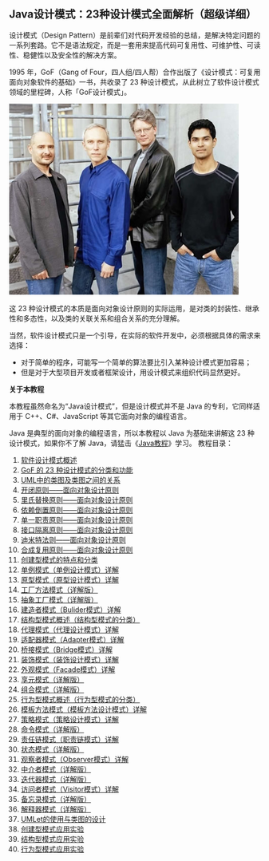 ## Java设计模式：23种设计模式全面解析（超级详细）

设计模式（Design Pattern）是前辈们对代码开发经验的总结，是解决特定问题的一系列套路。它不是语法规定，而是一套用来提高代码可复用性、可维护性、可读性、稳健性以及安全性的解决方案。

1995 年，GoF（Gang of Four，四人组/四人帮）合作出版了《设计模式：可复用面向对象软件的基础》一书，共收录了 23 种设计模式，从此树立了软件设计模式领域的里程碑，人称「GoF设计模式」。

![image](uploads/89d9ada866d78af8ce6d3c4946b2c8db/image.png)

这 23 种设计模式的本质是面向对象设计原则的实际运用，是对类的封装性、继承性和多态性，以及类的关联关系和组合关系的充分理解。

当然，软件设计模式只是一个引导，在实际的软件开发中，必须根据具体的需求来选择：
*  对于简单的程序，可能写一个简单的算法要比引入某种设计模式更加容易；
*  但是对于大型项目开发或者框架设计，用设计模式来组织代码显然更好。

**关于本教程**

本教程虽然命名为“Java设计模式”，但是设计模式并不是 Java 的专利，它同样适用于 C++、C#、JavaScript 等其它面向对象的编程语言。

Java 是典型的面向对象的编程语言，所以本教程以 Java 为基础来讲解这 23 种设计模式，如果你不了解 Java，请猛击《[Java教程](http://c.biancheng.net/java/)》学习。
教程目录：
1. [软件设计模式概述](https://gitlab.com/superxzl/way-api/wikis/设计模式/1.-软件设计模式概述)
2. [GoF 的 23 种设计模式的分类和功能](https://gitlab.com/superxzl/way-api/wikis/设计模式/2.-GoF-的-23-种设计模式)
3. [UML中的类图及类图之间的关系](https://gitlab.com/superxzl/way-api/wikis/设计模式/3.-UML中的类图及类图之间的关系)
4. [开闭原则——面向对象设计原则](https://gitlab.com/superxzl/way-api/wikis/设计模式/4.-开闭原则)
5. [里氏替换原则——面向对象设计原则](https://gitlab.com/superxzl/way-api/wikis/设计模式/5.-里氏替换原则)
6. [依赖倒置原则——面向对象设计原则](https://gitlab.com/superxzl/way-api/wikis/设计模式/6.-依赖倒置原则)
7. [单一职责原则——面向对象设计原则](https://gitlab.com/superxzl/way-api/wikis/设计模式/7.-单一职责原则)
8. [接口隔离原则——面向对象设计原则](https://gitlab.com/superxzl/way-api/wikis/设计模式/8.-接口隔离原则)
9. [迪米特法则——面向对象设计原则](https://gitlab.com/superxzl/way-api/wikis/设计模式/9.-迪米特法则)
10. [合成复用原则——面向对象设计原则](https://gitlab.com/superxzl/way-api/wikis/设计模式/10.-合成复用原则)
11. [创建型模式的特点和分类](https://gitlab.com/superxzl/way-api/wikis/设计模式/11.-创建型模式的特点和分类)
12. [单例模式（单例设计模式）详解](https://gitlab.com/superxzl/way-api/wikis/设计模式/12.-单例模式)
13. [原型模式（原型设计模式）详解](https://gitlab.com/superxzl/way-api/wikis/设计模式/13.-原型模式)
14. [工厂方法模式（详解版）](https://gitlab.com/superxzl/way-api/wikis/设计模式/14.-工厂方法模式)
15. [抽象工厂模式（详解版）](https://gitlab.com/superxzl/way-api/wikis/设计模式/15.-抽象工厂模式)
16. [建造者模式（Bulider模式）详解](https://gitlab.com/superxzl/way-api/wikis/设计模式/16.-建造者模式)
17. [结构型模式概述（结构型模式的分类）](https://gitlab.com/superxzl/way-api/wikis/设计模式/17.-结构型模式概述)
18. [代理模式（代理设计模式）详解](https://gitlab.com/superxzl/way-api/wikis/设计模式/18.-代理模式)
19. [适配器模式（Adapter模式）详解](https://gitlab.com/superxzl/way-api/wikis/设计模式/19.-适配器模式)
20. [桥接模式（Bridge模式）详解](https://gitlab.com/superxzl/way-api/wikis/设计模式/20.-桥接模式)
21. [装饰模式（装饰设计模式）详解](https://gitlab.com/superxzl/way-api/wikis/设计模式/21.-装饰模式)
22. [外观模式（Facade模式）详解](https://gitlab.com/superxzl/way-api/wikis/设计模式/22.-外观模式)
23. [享元模式（详解版）](https://gitlab.com/superxzl/way-api/wikis/设计模式/23.-享元模式)
24. [组合模式（详解版）](https://gitlab.com/superxzl/way-api/wikis/设计模式/24.-组合模式)
25. [行为型模式概述（行为型模式的分类）](https://gitlab.com/superxzl/way-api/wikis/设计模式/25.-行为型模式概述)
26. [模板方法模式（模板方法设计模式）详解](https://gitlab.com/superxzl/way-api/wikis/设计模式/26.-模板方法模式)
27. [策略模式（策略设计模式）详解](https://gitlab.com/superxzl/way-api/wikis/设计模式/27.-策略模式)
28. [命令模式（详解版）](https://gitlab.com/superxzl/way-api/wikis/设计模式/28.-命令模式)
29. [责任链模式（职责链模式）详解](https://gitlab.com/superxzl/way-api/wikis/设计模式/29.-责任链模式)
30. [状态模式（详解版）](https://gitlab.com/superxzl/way-api/wikis/设计模式/30.-状态模式)
31. [观察者模式（Observer模式）详解](https://gitlab.com/superxzl/way-api/wikis/设计模式/31.-观察者模式)
32. [中介者模式（详解版）](https://gitlab.com/superxzl/way-api/wikis/设计模式/32.-中介者模式)
33. [迭代器模式（详解版）](https://gitlab.com/superxzl/way-api/wikis/设计模式/33.-迭代器模式)
34. [访问者模式（Visitor模式）详解](https://gitlab.com/superxzl/way-api/wikis/设计模式/34.-访问者模式)
35. [备忘录模式（详解版）](https://gitlab.com/superxzl/way-api/wikis/设计模式/35.-备忘录模式)
36. [解释器模式（详解版）](https://gitlab.com/superxzl/way-api/wikis/设计模式/36.-解释器模式)
37. [UMLet的使用与类图的设计](https://gitlab.com/superxzl/way-api/wikis/设计模式/37.-UMLet的使用与类图的设计)
38. [创建型模式应用实验](https://gitlab.com/superxzl/way-api/wikis/设计模式/38.-创建型模式应用实验)
39. [结构型模式应用实验](https://gitlab.com/superxzl/way-api/wikis/设计模式/39.-结构型模式应用实验)
40. [行为型模式应用实验](https://gitlab.com/superxzl/way-api/wikis/设计模式/40.-行为型模式应用实验)